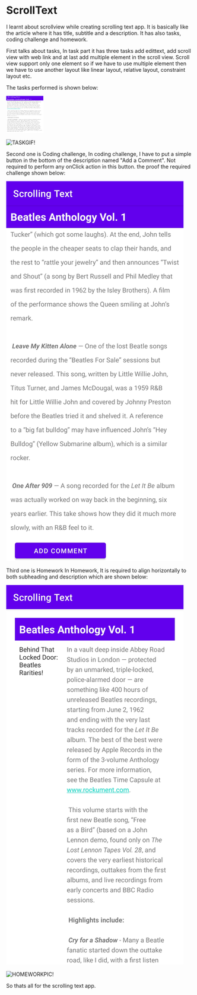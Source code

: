 # ScrollText
I learnt about scrollview while creating scrolling text app.
It is basically like the article where it has title, subtitle and a description.
It has also tasks, coding challenge and homework.

First talks about tasks,
In task part it has three tasks add edittext, add scroll view with web link and at last add multiple element in the scroll view.
Scroll view support only one element so if we have to use multiple element then we have to use another layout like linear layout, relative layout, constraint layout etc.

The tasks performed is shown below:

<img src="https://github.com/aprashant21/ScrollText/blob/task1/images/task.jpg" width="100" height="100">

![TASKGIF!](images/taskvideo.gif)

Second one is Coding challenge,
In coding challenge,
I have to put a simple button in the bottom of the description named "Add a Comment".
Not required to perform any onClick action in this button.
the proof the required challenge shown below:

![CHALLENGE!](images/scrolltext_coding_challenge.jpg)

Third one is Homework
In Homework,
It is required to align horizontally to both subheading and description which are shown below:

![HOMEWORK!](images/scrolltext_homework.jpg)

![HOMEWORKPIC!](images/homework.gif)

So thats all for the scrolling text app.
